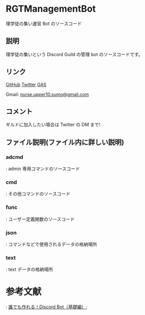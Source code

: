 # RGTManagementBot

理学徒の集い運営 Bot のソースコード

## 説明

理学徒の集いという Discord Guild の管理 bot のソースコードです。

## リンク

[GitHub](https://github.com/THxyF/RGTBot)
[Twitter](https://twitter.com/GOSCIENCES)
[GAS](https://script.google.com/home/projects/1txEILYkJO9Ot_vDug-hj_Vs2DZ9a1ZakQuhM90d9RgTHAvb2rqhjCzWB)

Gmail: nurse.upper10.sumo@gmail.com

## コメント

ギルドに加入したい場合は Twitter の DM まで!

## ファイル説明(ファイル内に詳しい説明)

### adcmd

: admin 専用コマンドのソースコード

### cmd

: その他コマンドのソースコード

### func

: ユーザー定義関数のソースコード

### json

: コマンドなどで使用されるデータの格納場所

### text

: text データの格納場所

# 参考文献

: [誰でも作れる！Discord Bot（基礎編）](https://note.com/exteoi/n/nf1c37cb26c41);
